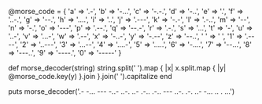 @morse_code = {
  'a' => '.-',
  'b' => '-...',
  'c' => '-.-.',
  'd' => '-..',
  'e' => '.',
  'f' => '..-.',
  'g' => '--.',
  'h' => '....',
  'i' => '..',
  'j' => '.---',
  'k' => '-.-',
  'l' => '.-..',
  'm' => '--',
  'n' => '-.',
  'o' => '---',
  'p' => '.--.',
  'q' => '--.-',
  'r' => '.-.',
  's' => '...',
  't' => '-',
  'u' => '..-',
  'v' => '...-',
  'w' => '.--',
  'x' => '-..-',
  'y' => '-.--',
  'z' => '--..',
  ' ' => ' ',
  '1' => '.----',
  '2' => '..---',
  '3' => '...--',
  '4' => '....-',
  '5' => '.....',
  '6' => '-....',
  '7' => '--...',
  '8' => '---..',
  '9' => '----.',
  '0' => '-----'
}

def morse_decoder(string)
  string.split('   ').map { |x| x.split.map { |y| @morse_code.key(y) }.join }.join(' ').capitalize
end

puts morse_decoder('.-   -... --- -..-   ..-. ..- .-.. .-..   --- ..-.   .-. ..- -... .. . ...')
